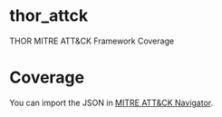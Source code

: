 # thor_attck
THOR MITRE ATT&amp;CK Framework Coverage

# Coverage

You can import the JSON in [MITRE ATT&CK Navigator](https://mitre-attack.github.io/attack-navigator/enterprise/).
